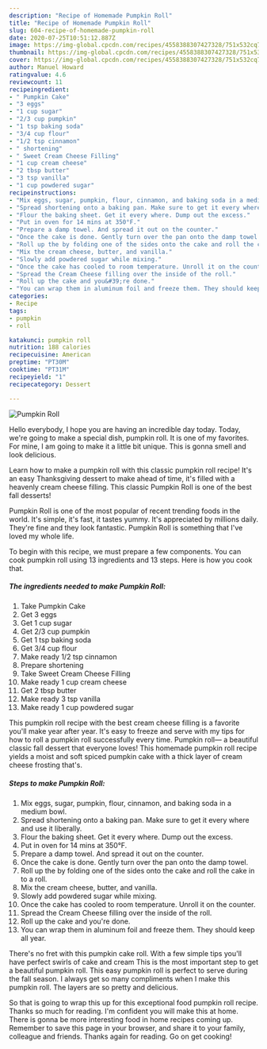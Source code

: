 ```yaml
---
description: "Recipe of Homemade Pumpkin Roll"
title: "Recipe of Homemade Pumpkin Roll"
slug: 604-recipe-of-homemade-pumpkin-roll
date: 2020-07-25T10:51:12.887Z
image: https://img-global.cpcdn.com/recipes/4558388307427328/751x532cq70/pumpkin-roll-recipe-main-photo.jpg
thumbnail: https://img-global.cpcdn.com/recipes/4558388307427328/751x532cq70/pumpkin-roll-recipe-main-photo.jpg
cover: https://img-global.cpcdn.com/recipes/4558388307427328/751x532cq70/pumpkin-roll-recipe-main-photo.jpg
author: Manuel Howard
ratingvalue: 4.6
reviewcount: 11
recipeingredient:
- " Pumpkin Cake"
- "3 eggs"
- "1 cup sugar"
- "2/3 cup pumpkin"
- "1 tsp baking soda"
- "3/4 cup flour"
- "1/2 tsp cinnamon"
- " shortening"
- " Sweet Cream Cheese Filling"
- "1 cup cream cheese"
- "2 tbsp butter"
- "3 tsp vanilla"
- "1 cup powdered sugar"
recipeinstructions:
- "Mix eggs, sugar, pumpkin, flour, cinnamon, and baking soda in a medium bowl."
- "Spread shortening onto a baking pan. Make sure to get it every where and use it liberally."
- "Flour the baking sheet. Get it every where. Dump out the excess."
- "Put in oven for 14 mins at 350°F."
- "Prepare a damp towel. And spread it out on the counter."
- "Once the cake is done. Gently turn over the pan onto the damp towel."
- "Roll up the by folding one of the sides onto the cake and roll the cake in to a roll."
- "Mix the cream cheese, butter, and vanilla."
- "Slowly add powdered sugar while mixing."
- "Once the cake has cooled to room temperature. Unroll it on the counter."
- "Spread the Cream Cheese filling over the inside of the roll."
- "Roll up the cake and you&#39;re done."
- "You can wrap them in aluminum foil and freeze them. They should keep all year."
categories:
- Recipe
tags:
- pumpkin
- roll

katakunci: pumpkin roll 
nutrition: 188 calories
recipecuisine: American
preptime: "PT30M"
cooktime: "PT31M"
recipeyield: "1"
recipecategory: Dessert

---
```



![Pumpkin Roll](https://img-global.cpcdn.com/recipes/4558388307427328/751x532cq70/pumpkin-roll-recipe-main-photo.jpg)

Hello everybody, I hope you are having an incredible day today. Today, we're going to make a special dish, pumpkin roll. It is one of my favorites. For mine, I am going to make it a little bit unique. This is gonna smell and look delicious.

Learn how to make a pumpkin roll with this classic pumpkin roll recipe! It&#39;s an easy Thanksgiving dessert to make ahead of time, it&#39;s filled with a heavenly cream cheese filling. This classic Pumpkin Roll is one of the best fall desserts!

Pumpkin Roll is one of the most popular of recent trending foods in the world. It's simple, it's fast, it tastes yummy. It's appreciated by millions daily. They're fine and they look fantastic. Pumpkin Roll is something that I've loved my whole life.


To begin with this recipe, we must prepare a few components. You can cook pumpkin roll using 13 ingredients and 13 steps. Here is how you cook that.

<!--inarticleads1-->

##### The ingredients needed to make Pumpkin Roll:

1. Take  Pumpkin Cake
1. Get 3 eggs
1. Get 1 cup sugar
1. Get 2/3 cup pumpkin
1. Get 1 tsp baking soda
1. Get 3/4 cup flour
1. Make ready 1/2 tsp cinnamon
1. Prepare  shortening
1. Take  Sweet Cream Cheese Filling
1. Make ready 1 cup cream cheese
1. Get 2 tbsp butter
1. Make ready 3 tsp vanilla
1. Make ready 1 cup powdered sugar


This pumpkin roll recipe with the best cream cheese filling is a favorite you&#39;ll make year after year. It&#39;s easy to freeze and serve with my tips for how to roll a pumpkin roll successfully every time. Pumpkin roll— a beautiful classic fall dessert that everyone loves! This homemade pumpkin roll recipe yields a moist and soft spiced pumpkin cake with a thick layer of cream cheese frosting that&#39;s. 

<!--inarticleads2-->

##### Steps to make Pumpkin Roll:

1. Mix eggs, sugar, pumpkin, flour, cinnamon, and baking soda in a medium bowl.
1. Spread shortening onto a baking pan. Make sure to get it every where and use it liberally.
1. Flour the baking sheet. Get it every where. Dump out the excess.
1. Put in oven for 14 mins at 350°F.
1. Prepare a damp towel. And spread it out on the counter.
1. Once the cake is done. Gently turn over the pan onto the damp towel.
1. Roll up the by folding one of the sides onto the cake and roll the cake in to a roll.
1. Mix the cream cheese, butter, and vanilla.
1. Slowly add powdered sugar while mixing.
1. Once the cake has cooled to room temperature. Unroll it on the counter.
1. Spread the Cream Cheese filling over the inside of the roll.
1. Roll up the cake and you&#39;re done.
1. You can wrap them in aluminum foil and freeze them. They should keep all year.


There&#39;s no fret with this pumpkin cake roll. With a few simple tips you&#39;ll have perfect swirls of cake and cream This is the most important step to get a beautiful pumpkin roll. This easy pumpkin roll is perfect to serve during the fall season. I always get so many compliments when I make this pumpkin roll. The layers are so pretty and delicious. 

So that is going to wrap this up for this exceptional food pumpkin roll recipe. Thanks so much for reading. I'm confident you will make this at home. There is gonna be more interesting food in home recipes coming up. Remember to save this page in your browser, and share it to your family, colleague and friends. Thanks again for reading. Go on get cooking!
